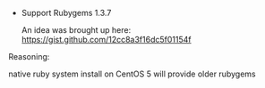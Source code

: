 * Support Rubygems 1.3.7

    An idea was brought up here: https://gist.github.com/12cc8a3f16dc5f01154f

Reasoning:

native ruby system install on CentOS 5 will provide older rubygems
